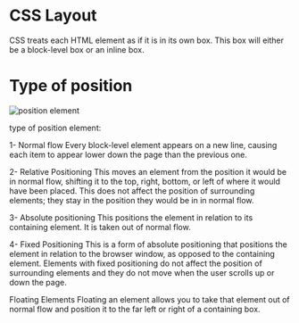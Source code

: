 # CSS Layout

CSS treats each HTML element as if it is in its own box. This box will either be a block-level box or an inline box.

# Type of position

![position element](https://www.csssolid.com/images/csspositions/css-position-all.png) 

type of position element:

 1- Normal flow
 Every block-level element appears on a new line, causing each item to appear lower down the page than the previous one.

2- Relative Positioning
This moves an element from the position it would be in normal flow, shifting it to the top, right, bottom, or left of where it would have been placed. This does not affect the position of surrounding elements; they stay in the position they would be in in normal flow.

3- Absolute positioning
This positions the element in relation to its containing element. It is taken out of normal flow.


4- Fixed Positioning
This is a form of absolute positioning that positions the element in relation to the browser window, as opposed to the containing element. Elements with fixed positioning do not affect the position of surrounding elements and they do not move when the user scrolls up or down the page.

Floating Elements
 Floating an element allows you to take that element out of normal flow and position it to the far left or right of a containing box.
 
